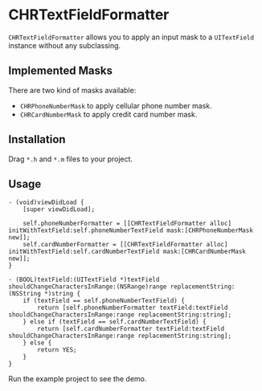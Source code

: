 # CHRTextFieldFormatter

`CHRTextFieldFormatter` allows you to apply an input mask to a `UITextField` instance without any subclassing.

## Implemented Masks

There are two kind of masks available:
- `CHRPhoneNumberMask` to apply cellular phone number mask.
- `CHRCardNumberMask` to apply credit card number mask.

## Installation

Drag `*.h` and `*.m` files to your project.

## Usage

```obj-c
- (void)viewDidLoad {
    [super viewDidLoad];
    
    self.phoneNumberFormatter = [[CHRTextFieldFormatter alloc] initWithTextField:self.phoneNumberTextField mask:[CHRPhoneNumberMask new]];
    self.cardNumberFormatter = [[CHRTextFieldFormatter alloc] initWithTextField:self.cardNumberTextField mask:[CHRCardNumberMask new]];
}

- (BOOL)textField:(UITextField *)textField shouldChangeCharactersInRange:(NSRange)range replacementString:(NSString *)string {
    if (textField == self.phoneNumberTextField) {
        return [self.phoneNumberFormatter textField:textField shouldChangeCharactersInRange:range replacementString:string];
    } else if (textField == self.cardNumberTextField) {
        return [self.cardNumberFormatter textField:textField shouldChangeCharactersInRange:range replacementString:string];
    } else {
        return YES;
    }
}

```

Run the example project to see the demo.
